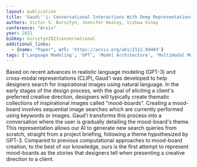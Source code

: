 ```yaml
---
layout: publication
title: 'Gaud\''i: Conversational Interactions With Deep Representations To Generate Image Collections'
authors: Victor S. Bursztyn, Jennifer Healey, Vishwa Vinay
conference: "Arxiv"
year: 2021
bibkey: bursztyn2021conversational
additional_links:
  - {name: "Paper", url: 'https://arxiv.org/abs/2112.04404'}
tags: ['Language Modeling', 'GPT', 'Model Architecture', 'Multimodal Models', 'Reinforcement Learning']
---
```

Based on recent advances in realistic language modeling (GPT-3) and
cross-modal representations (CLIP), Gaud\'i was developed to help designers
search for inspirational images using natural language. In the early stages of
the design process, with the goal of eliciting a client's preferred creative
direction, designers will typically create thematic collections of
inspirational images called "mood-boards". Creating a mood-board involves
sequential image searches which are currently performed using keywords or
images. Gaud\'i transforms this process into a conversation where the user is
gradually detailing the mood-board's theme. This representation allows our AI
to generate new search queries from scratch, straight from a project briefing,
following a theme hypothesized by GPT-3. Compared to previous computational
approaches to mood-board creation, to the best of our knowledge, ours is the
first attempt to represent mood-boards as the stories that designers tell when
presenting a creative direction to a client.
